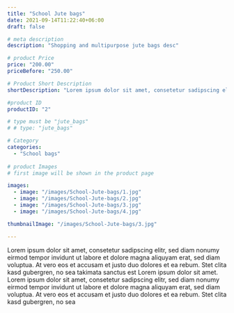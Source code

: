 ```yaml
---
title: "School Jute bags"
date: 2021-09-14T11:22:40+06:00
draft: false

# meta description
description: "Shopping and multipurpose jute bags desc"

# product Price
price: "200.00"
priceBefore: "250.00"

# Product Short Description
shortDescription: "Lorem ipsum dolor sit amet, consetetur sadipscing elitr, sed diam nonumy eirmod tempor invidunt ut"

#product ID
productID: "2"

# type must be "jute_bags"
# # type: "jute_bags"

# Category
categories:
  - "School bags"
  
# product Images
# first image will be shown in the product page

images:
  - image: "/images/School-Jute-bags/1.jpg"
  - image: "/images/School-Jute-bags/2.jpg"
  - image: "/images/School-Jute-bags/3.jpg"
  - image: "/images/School-Jute-bags/4.jpg"

thumbnailImage: "/images/School-Jute-bags/3.jpg"

---
```


Lorem ipsum dolor sit amet, consetetur sadipscing elitr, sed diam nonumy eirmod tempor invidunt ut labore et dolore magna aliquyam erat, sed diam voluptua. At vero eos et accusam et justo duo dolores et ea rebum. Stet clita kasd gubergren, no sea takimata sanctus est Lorem ipsum dolor sit amet. Lorem ipsum dolor sit amet, consetetur sadipscing elitr, sed diam nonumy eirmod tempor invidunt ut labore et dolore magna aliquyam erat, sed diam voluptua. At vero eos et accusam et justo duo dolores et ea rebum. Stet clita kasd gubergren, no sea
